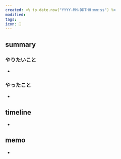 ```yaml
---
created: <% tp.date.now("YYYY-MM-DDTHH:mm:ss") %>
modified: 
tags: 
icon: 📓
---
```

## summary
### やりたいこと
- 

### やったこと
- 

## timeline
- 

## memo
- 
